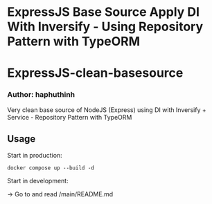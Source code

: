 # ExpressJS Base Source Apply DI With Inversify - Using Repository Pattern with TypeORM

# ExpressJS-clean-basesource

### Author: haphuthinh

Very clean base source of NodeJS (Express) using DI with Inversify + Service - Repository Pattern with TypeORM

## Usage

Start in production:

```
docker compose up --build -d
```

Start in development:

-> Go to and read /main/README.md
